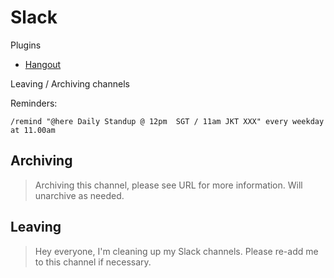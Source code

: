 # Slack

Plugins

* [Hangout](https://xfers.slack.com/services/B011RK43YJZ)

Leaving / Archiving channels



Reminders:

```text
/remind "@here Daily Standup @ 12pm  SGT / 11am JKT XXX" every weekday at 11.00am
```

## Archiving

> Archiving this channel, please see URL for more information. Will unarchive as needed.

## Leaving

> Hey everyone, I'm cleaning up my Slack channels. Please re-add me to this channel if necessary.

